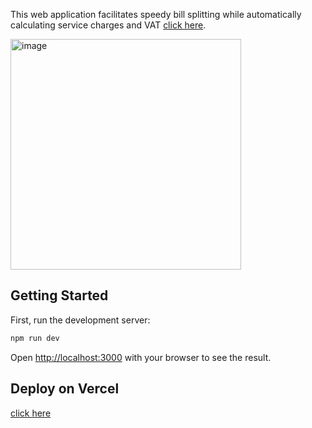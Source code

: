 This web application facilitates speedy bill splitting while automatically calculating service charges and VAT [click here](https://split-bill-th.vercel.app/).

<img width="369" alt="image" src="https://github.com/luispuentesvega/split-bill/assets/5620082/45cf05c3-1b00-435e-a8f1-f1f8f5272e70">


## Getting Started

First, run the development server:

```bash
npm run dev
```

Open [http://localhost:3000](http://localhost:3000) with your browser to see the result.

## Deploy on Vercel

[click here](https://split-bill-th.vercel.app/)
